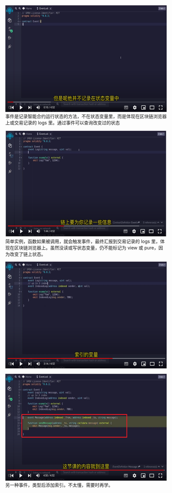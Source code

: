 <img src='./img/2022-04-04-22-00-46.png' height=333px></img>      
事件是记录智能合约运行状态的方法，不在状态变量里，而是体现在区块链浏览器上或交易记录的 logs 里。通过事件可以查询改变过的状态  
  
<img src='./img/2022-04-04-22-08-18.png' height=333px></img>      
简单实例，函数如果被调用，就会触发事件，最终汇报到交易记录的 logs 里，体现在区块链浏览器上。虽然没读或写状态变量，仍不能标记为 view 或 pure，因为改变了链上状态。  
  
<img src='./img/2022-04-04-22-17-46.png' height=333px></img>    
  
<img src='./img/2022-04-04-22-19-07.png' height=333px></img>      
另一种事件，类型后添加索引。不太懂，需要时再学。  
